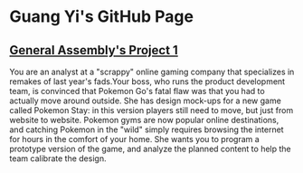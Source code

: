 # Guang Yi's GitHub Page
## <a href="http://guangyic.github.io/project1/"> General Assembly's Project 1 </a>
You are an analyst at a "scrappy" online gaming company that specializes in remakes of last year's fads.Your boss, who runs the product development team, is convinced that Pokemon Go's fatal flaw was that you had to actually move around outside. She has design mock-ups for a new game called Pokemon Stay: in this version players still need to move, but just from website to website. Pokemon gyms are now popular online destinations, and catching Pokemon in the "wild" simply requires browsing the internet for hours in the comfort of your home. She wants you to program a prototype version of the game, and analyze the planned content to help the team calibrate the design.
